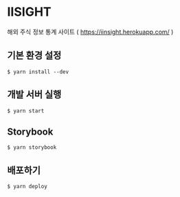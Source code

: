# IISIGHT

해외 주식 정보 통계 사이트 ( https://iinsight.herokuapp.com/ )

## 기본 환경 설정

```
$ yarn install --dev
```

## 개발 서버 실행

```
$ yarn start
```

## Storybook

```
$ yarn storybook
```

## 배포하기

```
$ yarn deploy
```
